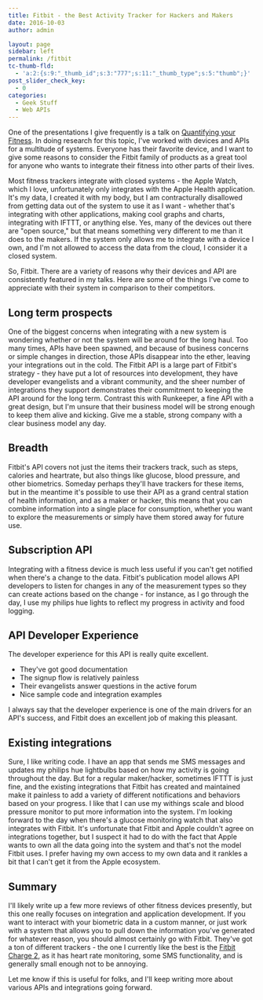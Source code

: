 ```yaml
---
title: Fitbit - the Best Activity Tracker for Hackers and Makers
date: 2016-10-03
author: admin

layout: page
sidebar: left
permalink: /fitbit
tc-thumb-fld:
  - 'a:2:{s:9:"_thumb_id";s:3:"777";s:11:"_thumb_type";s:5:"thumb";}'
post_slider_check_key:
  - 0
categories:
  - Geek Stuff
  - Web APIs
---
```

One of the presentations I give frequently is a talk on <a href="https://www.youtube.com/watch?v=5J87wPapTiw">Quantifying your Fitness</a>.  In doing research for this topic, 
I've worked with devices and APIs for a multitude of systems.  Everyone has their favorite device, and I want to give some reasons to consider the Fitbit family of products
as a great tool for anyone who wants to integrate their fitness into other parts of their lives.

Most fitness trackers integrate with closed systems - the Apple Watch, which I love, unfortunately only integrates with the Apple Health application.  It's my data, I created
it with my body, but I am contracturally disallowed from getting data out of the system to use it as I want - whether that's integrating with other applications, making cool
graphs and charts, integrating with IFTTT, or anything else.  Yes, many of the devices out there are "open source," but that means something very different to me than it does
to the makers.  If the system only allows me to integrate with a device I own, and I'm not allowed to access the data from the cloud, I consider it a closed system.

So, Fitbit.  There are a variety of reasons why their devices and API are consistently featured in my talks.  Here are some of the things I've come to appreciate with their
system in comparison to their competitors.

## Long term prospects
One of the biggest concerns when integrating with a new system is wondering whether or not the system will be around for the long haul.  Too many times, APIs have been
spawned, and because of business concerns or simple changes in direction, those APIs disappear into the ether, leaving your integrations out in the cold. The Fitbit API
is a large part of Fitbit's strategy - they have put a lot of resources into development, they have developer evangelists and a vibrant community, and the sheer number
of integrations they support demonstrates their commitment to keeping the API around for the long term.  Contrast this with Runkeeper, a fine API with a great design, 
but I'm unsure that their business model will be strong enough to keep them alive and kicking.  Give me a stable, strong company with a clear business model any day.

## Breadth
Fitbit's API covers not just the items their trackers track, such as steps, calories and heartrate, but also things like glucose, blood pressure, and other biometrics.  Someday
perhaps they'll have trackers for these items, but in the meantime it's possible to use their API as a grand central station of health information, and as a maker or hacker,
this means that you can combine information into a single place for consumption, whether you want to explore the measurements or simply have them stored away for future use.

## Subscription API
Integrating with a fitness device is much less useful if you can't get notified when there's a change to the data.  Fitbit's publication model allows API developers to listen
for changes in any of the measurement types so they can create actions based on the change - for instance, as I go through the day, I use my philips hue lights to reflect my
progress in activity and food logging.

## API Developer Experience
The developer experience for this API is really quite excellent.  
* They've got good documentation
* The signup flow is relatively painless
* Their evangelists answer questions in the active forum
* Nice sample code and integration examples

I always say that the developer experience is one of the main drivers for an API's success, and Fitbit does an excellent job of making this pleasant.

## Existing integrations
Sure, I like writing code.  I have an app that sends me SMS messages and updates my philips hue lightbulbs based on how my activity is going throughout the day.  But for a 
regular maker/hacker, sometimes IFTTT is just fine, and the existing integrations that Fitbit has created and maintained make it painless to add a variety of different
notifications and behaviors based on your progress.  I like that I can use my withings scale and blood pressure monitor to put more information into the system.  I'm looking
forward to the day when there's a glucose monitoring watch that also integrates with Fitbit.  It's unfortunate that Fitbit and Apple couldn't agree on integrations together,
but I suspect it had to do with the fact that Apple wants to own all the data going into the system and that's not the model Fitbit uses.  I prefer having my own access to 
my own data and it rankles a bit that I can't get it from the Apple ecosystem.

## Summary
I'll likely write up a few more reviews of other fitness devices presently, but this one really focuses on integration and application development.  If you want to interact
with your biometric data in a custom manner, or just work with a system that allows you to pull down the information you've generated for whatever reason, you should almost
certainly go with Fitbit.  They've got a ton of different trackers - the one I currently like the best is the <a href="https://www.amazon.com/dp/B01K9S247E/ref=sr_ph_1_a_it?ie=UTF8&qid=1475551315&sr=sr-1&keywords=fitbit+charge+2">Fitbit Charge 2</a>,
as it has heart rate monitoring, some SMS functionality, and is generally small enough not to be annoying.  

Let me know if this is useful for folks, and I'll keep writing more about various APIs and integrations going forward.
